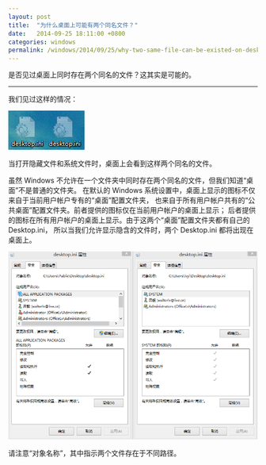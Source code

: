 ```yaml
---
layout: post
title:  "为什么桌面上可能有两个同名文件？"
date:   2014-09-25 18:11:00 +0800
categories: windows
permalink: /windows/2014/09/25/why-two-same-file-can-be-existed-on-desktop.html
---
```


是否见过桌面上同时存在两个同名的文件？这其实是可能的。

---

我们见过这样的情况：

![两个 desktop.ini](/static/posts/2014-09-25-two-same-files.png)

当打开隐藏文件和系统文件时，桌面上会看到这样两个同名的文件。

虽然 Windows 不允许在一个文件夹中同时存在两个同名的文件，但我们知道“桌面”不是普通的文件夹。
在默认的 Windows 系统设置中，桌面上显示的图标不仅来自于当前用户帐户专有的“桌面”配置文件夹，
也来自于所有用户帐户共有的“公共桌面”配置文件夹。前者提供的图标仅在当前用户帐户的桌面上显示；
后者提供的图标在所有用户帐户的桌面上显示。由于这两个“桌面”配置文件夹都有自己的 Desktop.ini，
所以当我们允许显示隐含的文件时，两个 Desktop.ini 都将出现在桌面上。

![属性面板](/static/posts/2014-09-25-attributes.png)

请注意“对象名称”，其中指示两个文件存在于不同路径。
